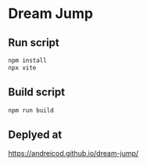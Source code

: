 # Dream Jump

## Run script
```bash
npm install
npx vite
```

## Build script
```bash
npm run build
```

## Deplyed at
https://andreicod.github.io/dream-jump/